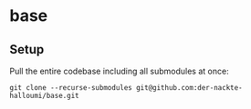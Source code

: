 # base

## Setup

Pull the entire codebase including all submodules at once:

    git clone --recurse-submodules git@github.com:der-nackte-halloumi/base.git
